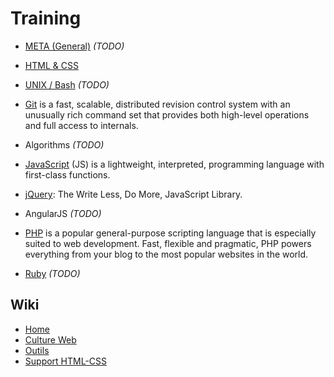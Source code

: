 # Training

* [META (General)](https://github.com/simplonco/meta-general) _(TODO)_

* [HTML & CSS](https://github.com/simplonco/html-css)

* [UNIX / Bash](https://github.com/simplonco/unix-bash) _(TODO)_

* [Git](https://github.com/simplonco/git/)
  is a fast, scalable,
  distributed revision control
  system with an unusually rich
  command set that provides both
  high-level operations and full
  access to internals.

* Algorithms _(TODO)_

* [JavaScript](https://github.com/simplonco/js)
  (JS) is a lightweight, interpreted, programming language with first-class functions.

* [jQuery](https://github.com/simplonco/jquery): The Write Less, Do More, JavaScript Library.

* AngularJS _(TODO)_

* [PHP](https://github.com/simplonco/php)
  is a popular general-purpose scripting language that is especially suited to web development.
  Fast, flexible and pragmatic, PHP powers everything from your blog to the most popular websites in the world.

* [Ruby](https://github.com/simplonco/ruby) _(TODO)_

## Wiki

* [Home](https://github.com/simplonco/LeDepot/wiki)
* [Culture Web](https://github.com/simplonco/LeDepot/wiki/Culture-Web)
* [Outils](https://github.com/simplonco/LeDepot/wiki/Outils)
* [Support HTML-CSS](https://github.com/simplonco/LeDepot/wiki/Support-HTML--CSS)
